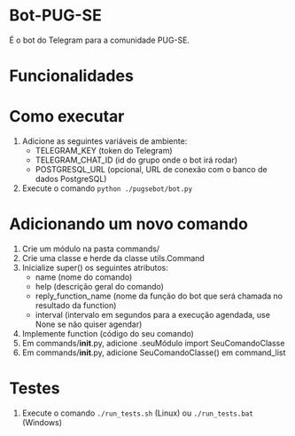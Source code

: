 # Bot-PUG-SE
É o bot do Telegram para a comunidade PUG-SE.

# Funcionalidades

# Como executar
1) Adicione as seguintes variáveis de ambiente:
    - TELEGRAM_KEY  (token do Telegram)
    - TELEGRAM_CHAT_ID (id do grupo onde o bot irá rodar)
    - POSTGRESQL_URL (opcional, URL de conexão com o banco de dados PostgreSQL)
2) Execute o comando ``python ./pugsebot/bot.py``

# Adicionando um novo comando
1) Crie um módulo na pasta commands/
2) Crie uma classe e herde da classe utils.Command
3) Inicialize super() os seguintes atributos:
    - name (nome do comando)
    - help (descrição geral do comando)
    - reply_function_name (nome da função do bot que será chamada no resultado da function)
    - interval (intervalo em segundos para a execução agendada, use None se não quiser agendar)
4) Implemente function (código do seu comando)
5) Em commands/__init__.py, adicione .seuMódulo import SeuComandoClasse 
6) Em commands/__init__.py, adicione SeuComandoClasse() em command_list

# Testes
1) Execute o comando ``./run_tests.sh`` (Linux) ou ``./run_tests.bat`` (Windows)
